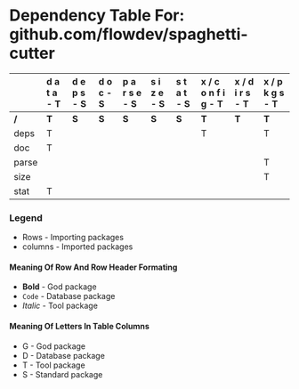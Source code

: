 # Dependency Table For: github.com/flowdev/spaghetti-cutter

| | d a t a - T | d e p s - S | d o c - S | p a r s e - S | s i z e - S | s t a t - S | x / c o n f i g - T | x / d i r s - T | x / p k g s - T |
| :- | :- | :- | :- | :- | :- | :- | :- | :- | :- |
| **/** | **T** | **S** | **S** | **S** | **S** | **S** | **T** | **T** | **T** |
| deps | T | | | | | | T | | T |
| doc | T | | | | | | | | |
| parse | | | | | | | | | T |
| size | | | | | | | | | T |
| stat | T | | | | | | | | |

### Legend

* Rows - Importing packages
* columns - Imported packages


#### Meaning Of Row And Row Header Formating

* **Bold** - God package
* `Code` - Database package
* _Italic_ - Tool package


#### Meaning Of Letters In Table Columns

* G - God package
* D - Database package
* T - Tool package
* S - Standard package

